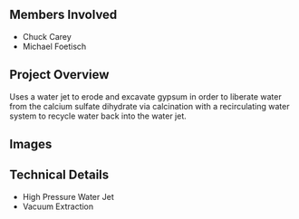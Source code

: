 ## Members Involved
* Chuck Carey
* Michael Foetisch

## Project Overview
Uses a water jet to erode and excavate gypsum in order to liberate water from the calcium sulfate dihydrate via calcination with a recirculating water system to recycle water back into the water jet.

## Images


## Technical Details
* High Pressure Water Jet
* Vacuum Extraction
